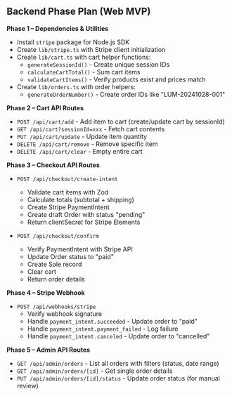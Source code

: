 ## Backend Phase Plan (Web MVP)

**Phase 1 – Dependencies & Utilities**
- Install `stripe` package for Node.js SDK
- Create `lib/stripe.ts` with Stripe client initialization
- Create `lib/cart.ts` with cart helper functions:
  - `generateSessionId()` - Create unique session IDs
  - `calculateCartTotal()` - Sum cart items
  - `validateCartItems()` - Verify products exist and prices match
- Create `lib/orders.ts` with order helpers:
  - `generateOrderNumber()` - Create order IDs like "LUM-20241028-001"

**Phase 2 – Cart API Routes**
- `POST /api/cart/add` - Add item to cart (create/update cart by sessionId)
- `GET /api/cart?sessionId=xxx` - Fetch cart contents
- `PUT /api/cart/update` - Update item quantity
- `DELETE /api/cart/remove` - Remove specific item
- `DELETE /api/cart/clear` - Empty entire cart

**Phase 3 – Checkout API Routes**
- `POST /api/checkout/create-intent`
  - Validate cart items with Zod
  - Calculate totals (subtotal + shipping)
  - Create Stripe PaymentIntent
  - Create draft Order with status "pending"
  - Return clientSecret for Stripe Elements

- `POST /api/checkout/confirm`
  - Verify PaymentIntent with Stripe API
  - Update Order status to "paid"
  - Create Sale record
  - Clear cart
  - Return order details

**Phase 4 – Stripe Webhook**
- `POST /api/webhooks/stripe`
  - Verify webhook signature
  - Handle `payment_intent.succeeded` - Update order to "paid"
  - Handle `payment_intent.payment_failed` - Log failure
  - Handle `payment_intent.canceled` - Update order to "cancelled"

**Phase 5 – Admin API Routes**
- `GET /api/admin/orders` - List all orders with filters (status, date range)
- `GET /api/admin/orders/[id]` - Get single order details
- `PUT /api/admin/orders/[id]/status` - Update order status (for manual review)
